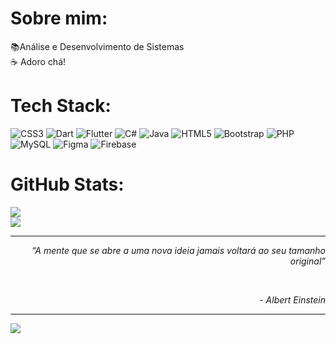 #  Sobre mim:
📚Análise e Desenvolvimento de Sistemas<br>☕ Adoro chá!


#  Tech Stack:
![CSS3](https://img.shields.io/badge/css3-%231572B6.svg?style=for-the-badge&logo=css3&logoColor=white) ![Dart](https://img.shields.io/badge/dart-%230175C2.svg?style=for-the-badge&logo=dart&logoColor=white) ![Flutter](https://img.shields.io/badge/Flutter-%2302569B.svg?style=for-the-badge&logo=Flutter&logoColor=white) ![C#](https://img.shields.io/badge/c%23-%23239120.svg?style=for-the-badge&logo=c-sharp&logoColor=white) ![Java](https://img.shields.io/badge/java-%23ED8B00.svg?style=for-the-badge&logo=openjdk&logoColor=white) ![HTML5](https://img.shields.io/badge/html5-%23E34F26.svg?style=for-the-badge&logo=html5&logoColor=white) ![Bootstrap](https://img.shields.io/badge/bootstrap-%238511FA.svg?style=for-the-badge&logo=bootstrap&logoColor=white) ![PHP](https://img.shields.io/badge/php-%23777BB4.svg?style=for-the-badge&logo=php&logoColor=white) ![MySQL](https://img.shields.io/badge/mysql-%2300000f.svg?style=for-the-badge&logo=mysql&logoColor=white) ![Figma](https://img.shields.io/badge/figma-%23F24E1E.svg?style=for-the-badge&logo=figma&logoColor=white) ![Firebase](https://img.shields.io/badge/Firebase-039BE5?style=for-the-badge&logo=Firebase&logoColor=white)
#  GitHub Stats:

![](https://github-readme-streak-stats.herokuapp.com/?user=domii9k&theme=radical&hide_border=false)<br/>
![](https://github-readme-stats.vercel.app/api/top-langs/?username=domii9k&theme=radical&hide_border=false&include_all_commits=true&count_private=false&layout=compact)

---
 *<p align="right">“A mente que se abre a uma nova ideia jamais voltará ao seu tamanho original”</p>*\
*<p align="right"> - Albert Einstein</p>*

---
[![](https://visitcount.itsvg.in/api?id=domii9k&icon=0&color=0)](https://visitcount.itsvg.in)

<!-- Proudly created with GPRM ( https://gprm.itsvg.in ) -->
